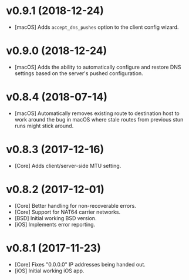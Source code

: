 # v0.9.1 (2018-12-24)

- [macOS] Adds `accept_dns_pushes` option to the client config wizard.

# v0.9.0 (2018-12-24)

- [macOS] Adds the ability to automatically configure and restore DNS settings
  based on the server's pushed configuration.

# v0.8.4 (2018-07-14)

- [macOS] Automatically removes existing route to destination host to work
  around the bug in macOS where stale routes from previous stun runs might
  stick around.

# v0.8.3 (2017-12-16)

- [Core] Adds client/server-side MTU setting.

# v0.8.2 (2017-12-01)

- [Core] Better handling for non-recoverable errors.
- [Core] Support for NAT64 carrier networks.
- [BSD] Initial working BSD version.
- [iOS] Implements error reporting.

# v0.8.1 (2017-11-23)

- [Core] Fixes "0.0.0.0" IP addresses being handed out.
- [iOS] Initial working iOS app.
